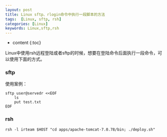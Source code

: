 ```yaml
---
layout: post
title: Linux sftp、rlogin命令中执行一段脚本的方法
tags:  [Linux, sftp, rsh]
categories: [Linux]
keywords: Linux,sftp,rsh
---
```


* content
{:toc}

Linux中使用rsh远程登陆或者sftp的时候，想要在登陆命令后面执行一段命令，可以使用下面的方式。




### sftp
使用案例：
```
sftp user@servedr <<EOF
    ls
    put test.txt
EOF
```

### rsh
```
rsh -l irteam $HOST "cd apps/apache-tomcat-7.0.78/bin; ./deploy.sh"
```
